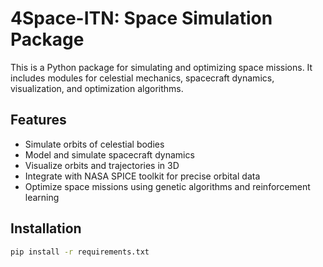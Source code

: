 # 4Space-ITN: Space Simulation Package

This is a Python package for simulating and optimizing space missions. It includes modules for celestial mechanics, spacecraft dynamics, visualization, and optimization algorithms.

## Features

- Simulate orbits of celestial bodies
- Model and simulate spacecraft dynamics
- Visualize orbits and trajectories in 3D
- Integrate with NASA SPICE toolkit for precise orbital data
- Optimize space missions using genetic algorithms and reinforcement learning

## Installation

```bash
pip install -r requirements.txt
